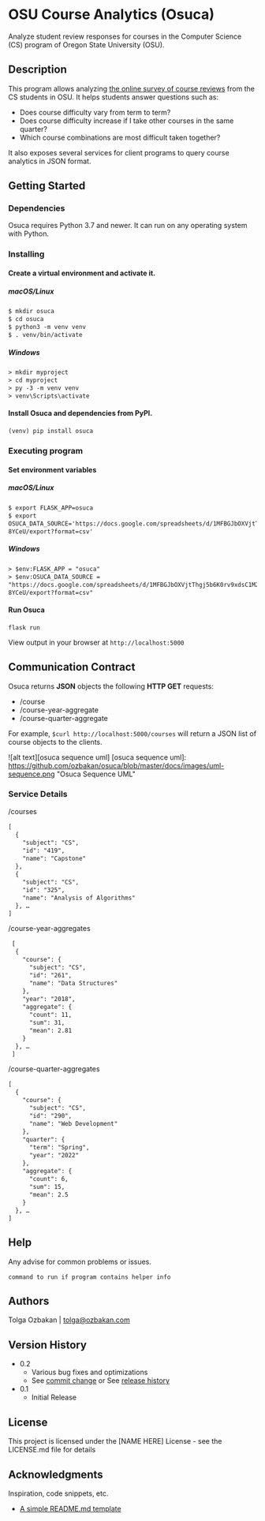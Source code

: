 # OSU Course Analytics (Osuca) 

Analyze student review responses for courses in the Computer Science (CS) program of Oregon State University (OSU).

## Description

This program allows analyzing [the online survey of course reviews](https://docs.google.com/forms/d/e/1FAIpQLSeAWZa_OWYqwOte5yw4loGgE6hEUqOJOeSpmzStZF_HcufufQ/viewform) from the CS students in OSU. It helps students answer questions such as:
  * Does course difficulty vary from term to term?
  * Does course difficulty increase if I take other courses in the same quarter?
  * Which course combinations are most difficult taken together?

It also exposes several services for client programs to query course analytics in JSON format.

## Getting Started

### Dependencies

Osuca requires Python 3.7 and newer. It can run on any operating system with Python. 

### Installing

#### Create a virtual environment and activate it.

##### macOS/Linux
```
$ mkdir osuca 
$ cd osuca 
$ python3 -m venv venv
$ . venv/bin/activate
```

##### Windows 
```
> mkdir myproject
> cd myproject
> py -3 -m venv venv
> venv\Scripts\activate
```

#### Install Osuca and dependencies from PyPI.
```
(venv) pip install osuca
```

### Executing program

#### Set environment variables
##### macOS/Linux
```
$ export FLASK_APP=osuca
$ export OSUCA_DATA_SOURCE='https://docs.google.com/spreadsheets/d/1MFBGJbOXVjtThgj5b6K0rv9xdsC1M2GQ0pJVB-8YCeU/export?format=csv'
```
##### Windows 
```
> $env:FLASK_APP = "osuca"
> $env:OSUCA_DATA_SOURCE = "https://docs.google.com/spreadsheets/d/1MFBGJbOXVjtThgj5b6K0rv9xdsC1M2GQ0pJVB-8YCeU/export?format=csv"
```

#### Run Osuca
```
flask run
``` 

View output in your browser at ```http://localhost:5000```



## Communication Contract

Osuca returns **JSON** objects the following **HTTP GET** requests:

* /course
* /course-year-aggregate
* /course-quarter-aggregate

For example, ```$curl http://localhost:5000/courses``` will return a JSON list of course objects to the clients.

![alt text][osuca sequence uml]
[osuca sequence uml]: https://github.com/ozbakan/osuca/blob/master/docs/images/uml-sequence.png  "Osuca Sequence UML"


### Service Details

/courses
```
[
  {
    "subject": "CS",
    "id": "419",
    "name": "Capstone"
  },
  {
    "subject": "CS",
    "id": "325",
    "name": "Analysis of Algorithms"
  }, …
]
```

/course-year-aggregates
```
 [
  {
    "course": {
      "subject": "CS",
      "id": "261",
      "name": "Data Structures"
    },
    "year": "2018",
    "aggregate": {
      "count": 11,
      "sum": 31,
      "mean": 2.81   
    }
  }, …
 ]
```

/course-quarter-aggregates
```
[
  {
    "course": {
      "subject": "CS",
      "id": "290",
      "name": "Web Development"
    },
    "quarter": {
      "term": "Spring",
      "year": "2022"
    },
    "aggregate": {
      "count": 6,
      "sum": 15,
      "mean": 2.5
    }
  }, …
]
```




## Help

Any advise for common problems or issues.
```
command to run if program contains helper info
```

## Authors

Tolga Ozbakan | tolga@ozbakan.com


## Version History

* 0.2
    * Various bug fixes and optimizations
    * See [commit change]() or See [release history]()
* 0.1
    * Initial Release

## License

This project is licensed under the [NAME HERE] License - see the LICENSE.md file for details

## Acknowledgments

Inspiration, code snippets, etc.
* [A simple README.md template](https://gist.github.com/DomPizzie/7a5ff55ffa9081f2de27c315f5018afc)